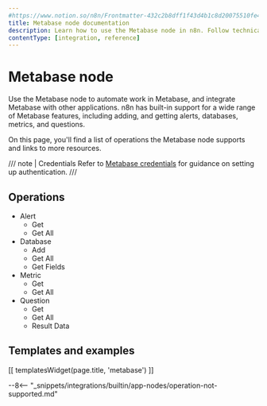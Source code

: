 ```yaml
---
#https://www.notion.so/n8n/Frontmatter-432c2b8dff1f43d4b1c8d20075510fe4
title: Metabase node documentation
description: Learn how to use the Metabase node in n8n. Follow technical documentation to integrate Metabase node into your workflows.
contentType: [integration, reference]
---
```


# Metabase node

Use the Metabase node to automate work in Metabase, and integrate Metabase with other applications. n8n has built-in support for a wide range of Metabase features, including adding, and getting alerts, databases, metrics, and questions. 

On this page, you'll find a list of operations the Metabase node supports and links to more resources.

/// note | Credentials
Refer to [Metabase credentials](/integrations/builtin/credentials/metabase/) for guidance on setting up authentication. 
///

## Operations

* Alert
    * Get
    * Get All
* Database
    * Add
    * Get All
    * Get Fields
* Metric
    * Get
    * Get All
* Question
    * Get
    * Get All
    * Result Data

## Templates and examples

<!-- see https://www.notion.so/n8n/Pull-in-templates-for-the-integrations-pages-37c716837b804d30a33b47475f6e3780 -->
[[ templatesWidget(page.title, 'metabase') ]]

--8<-- "_snippets/integrations/builtin/app-nodes/operation-not-supported.md"

